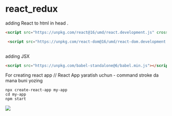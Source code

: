 # react_redux

adding React to html in head .

```html
<script src="https://unpkg.com/react@16/umd/react.development.js" crossorigin></script>

 <script src="https://unpkg.com/react-dom@16/umd/react-dom.development.js" crossorigin></script> 
 
 ```
 
 adding JSX
 
 
 ```html
 <script src="https://unpkg.com/babel-standalone@6/babel.min.js"></script>
 ```



For creating react app // React App yaratish uchun - command stroke da mana buni yozing

```
npx create-react-app my-app
cd my-app
npm start
```

<img src="img/vscode.png">

